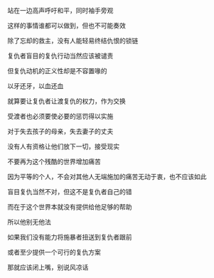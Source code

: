 
站在一边高声呼吁和平，同时袖手旁观

这样的事情谁都可以做到，但也不可能奏效

除了忘却的救主，没有人能轻易终结仇恨的锁链

复仇者盲目的复仇行动当然应该被谴责

但复仇动机的正义性却是不容置喙的

以牙还牙，以血还血

就算要让复仇者让渡复仇的权力，作为交换

受渡者也必须要使必要的惩罚得以实施

对于失去孩子的母亲，失去妻子的丈夫

没有人有资格让他们放下一切，接受现实

不要再为这个残酷的世界增加痛苦

因为平等的个人，不会对其他人无端施加的痛苦无动于衷，也不应该如此

盲目复仇当然不对，但这不是复仇者自己的错

而在于这个世界本就没有提供给他足够的帮助

所以他别无他法

如果我们没有能力将施暴者扭送到复仇者跟前

或者至少提供一个可行的复仇方案

那就应该闭上嘴，别说风凉话
